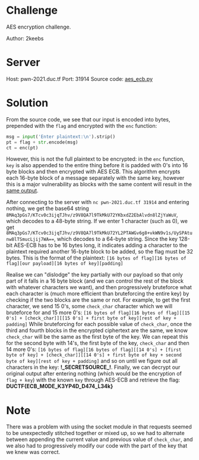 # Challenge
AES encryption challenge.

Author: 2keebs

# Server
Host: pwn-2021.duc.tf
Port: 31914
Source code: [aes_ecb.py](aes_ecb.py)

# Solution
From the source code, we see that our input is encoded into bytes, prepended with the `flag` and encrypted with the `enc` function:
```python
msg = input('Enter plaintext:\n').strip()
pt = flag + str.encode(msg)
ct = enc(pt)
```
However, this is not the full plaintext to be encrypted: in the `enc` function, `key` is also appended to the entire thing before it is padded with 0's into 16 byte blocks and then encrypted with AES ECB. This algorithm encrypts each 16-byte block of a message separately with the same key, however this is a major vulnerability as blocks with the same content will result in the [same output](https://en.wikipedia.org/wiki/Block_cipher_mode_of_operation#Electronic_codebook_(ECB)).

After connecting to the server with `nc pwn-2021.duc.tf 31914` and entering nothing, we get the base64 string `8MAq3pGs7/KTcv0c3ijqTJhv/z9V8QA7l9TkMkU72YKbxdZ2EbAlvdn8lZjYaWuV`, which decodes to a 48-byte string. If we enter 1 character (such as 0), we get `8MAq3pGs7/KTcv0c3ijqTJhv/z9V8QA7l9TkMkU72YL2PTAWGv6g8+vkWN9v1s/UySPAtunw8lTSmucLjij7WA==`, which decodes to a 64-byte string. Since the key 128-bit AES-ECB has to be 16 bytes long, it indicates adding a character to the plaintext required another 16-byte block to be added, so the flag must be 32 bytes. This is the format of the plaintext:
`[16 bytes of flag][16 bytes of flag][our payload][16 bytes of key][padding]`

Realise we can "dislodge" the key partially with our payload so that only part of it falls in a 16 byte block (and we can control the rest of the block with whatever characters we want), and then progressively bruteforce what each character is (much more efficient than bruteforcing the entire key) by checking if the two blocks are the same or not. For example, to get the first character, we send 15 0's, some `check_char` character which we will bruteforce for and 15 more 0's:
`[16 bytes of flag][16 bytes of flag][[15 0's] + [check_char]][[15 0's] + first byte of key][rest of key + padding]`
While bruteforcing for each possible value of `check_char`, once the third and fourth blocks in the encrypted ciphertext are the same, we know `check_char` will be the same as the first byte of the key. We can repeat this for the second byte with 14's, the first byte of the key, `check_char` and then 14 more 0's:
`[16 bytes of flag][16 bytes of flag][[14 0's] + [first byte of key] + [check_char]][[14 0's] + first byte of key + second byte of key][rest of key + padding]`
and so on until we figure out all characters in the key: **!\_SECRETSOURCE\_!**. Finally, we can decrypt our original output after entering nothing (which would be the encryption of `flag + key`) with the known `key` through AES-ECB and retrieve the flag: **DUCTF{ECB_M0DE_K3YP4D_D474_L34k}**

# Note
There was a problem with using the socket module in that requests seemed to be unexpectedly stitched together or mixed up, so we had to alternate between appending the current value and previous value of `check_char`, and we also had to progressively modify our code with the part of the key that we knew was correct.
